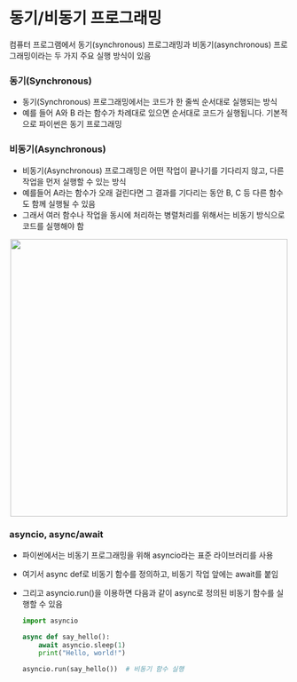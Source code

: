 # 동기/비동기 프로그래밍

컴퓨터 프로그램에서 동기(synchronous) 프로그래밍과 비동기(asynchronous) 프로그래밍이라는 두 가지 주요 실행 방식이 있음

### 동기(Synchronous)
- 동기(Synchronous) 프로그래밍에서는 코드가 한 줄씩 순서대로 실행되는 방식
- 예를 들어 A와 B 라는 함수가 차례대로 있으면 순서대로 코드가 실행됩니다. 기본적으로 파이썬은 동기 프로그래밍

### 비동기(Asynchronous) 
- 비동기(Asynchronous) 프로그래밍은 어떤 작업이 끝나기를 기다리지 않고, 다른 작업을 먼저 실행할 수 있는 방식
- 예를들어 A라는 함수가 오래 걸린다면 그 결과를 기다리는 동안 B, C 등 다른 함수도 함께 실행될 수 있음
- 그래서 여러 함수나 작업을 동시에 처리하는 병렬처리를 위해서는 비동기 방식으로 코드를 실행해야 함

<p align="center">
  <img src="https://github.com/user-attachments/assets/0f8ba981-c062-45ce-b7db-bc1c0647b382" width="500" />
</p>


### asyncio, async/await

- 파이썬에서는 비동기 프로그래밍을 위해 asyncio라는 표준 라이브러리를 사용
- 여기서 async def로 비동기 함수를 정의하고, 비동기 작업 앞에는 await를 붙임
- 그리고 asyncio.run()을 이용하면 다음과 같이 async로 정의된 비동기 함수를 실행할 수 있음

  ```python
  import asyncio
  
  async def say_hello():
      await asyncio.sleep(1)
      print("Hello, world!")
  
  asyncio.run(say_hello())  # 비동기 함수 실행
  ```
